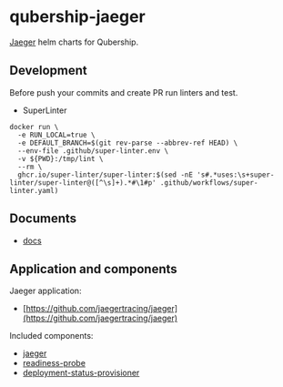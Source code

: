 # qubership-jaeger

[Jaeger](https://github.com/jaegertracing/jaeger) helm charts for Qubership.

## Development
Before push your commits and create PR run linters and test.
* SuperLinter
```shell
docker run \
  -e RUN_LOCAL=true \
  -e DEFAULT_BRANCH=$(git rev-parse --abbrev-ref HEAD) \
  --env-file .github/super-linter.env \
  -v ${PWD}:/tmp/lint \
  --rm \
  ghcr.io/super-linter/super-linter:$(sed -nE 's#.*uses:\s+super-linter/super-linter@([^\s]+).*#\1#p' .github/workflows/super-linter.yaml)
```

## Documents

* [docs](docs)

## Application and components

Jaeger application:

* [https://github.com/jaegertracing/jaeger](https://github.com/jaegertracing/jaeger)

Included components:

* [jaeger](https://github.com/jaegertracing/jaeger)
* [readiness-probe](readiness-probe)
* [deployment-status-provisioner](https://github.com/Netcracker/qubership-deployment-status-provisioner)
